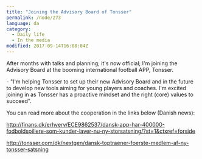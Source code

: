 ```yaml
---
title: "Joining the Advisory Board of Tonsser"
permalink: /node/273
language: da
category:
  - Daily life
  - In the media
modified: 2017-09-14T16:08:04Z
---
```


After months with talks and planning; it's now official; I'm joining the Advisory Board at the booming international football APP, Tonsser.

\- "I'm helping Tonsser to set up their new Advisory Board and in the future to develop new tools aiming for young players and coaches. I'm excited joining in as Tonsser has a proactive mindset and the right (core) values to succeed".

You can read more about the cooperation in the links below (Danish news):

<http://finans.dk/erhverv/ECE9862537/dansk-app-har-400000-fodboldspillere-som-kunder-laver-nu-ny-storsatsning/?st=1&ctxref=forside>

<http://tonsser.com/dk/nextgen/dansk-toptraener-foerste-medlem-af-ny-tonsser-satsning​>
